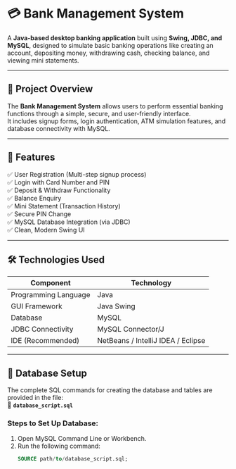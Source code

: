 # 💳 Bank Management System

A **Java-based desktop banking application** built using **Swing, JDBC, and MySQL**, designed to simulate basic banking operations like creating an account, depositing money, withdrawing cash, checking balance, and viewing mini statements.

---

## 📘 Project Overview

The **Bank Management System** allows users to perform essential banking functions through a simple, secure, and user-friendly interface.  
It includes signup forms, login authentication, ATM simulation features, and database connectivity with MySQL.

---

## 🧩 Features

✅ User Registration (Multi-step signup process)  
✅ Login with Card Number and PIN  
✅ Deposit & Withdraw Functionality  
✅ Balance Enquiry  
✅ Mini Statement (Transaction History)  
✅ Secure PIN Change  
✅ MySQL Database Integration (via JDBC)  
✅ Clean, Modern Swing UI

---

## 🛠️ Technologies Used

| Component | Technology |
|------------|-------------|
| Programming Language | Java |
| GUI Framework | Java Swing |
| Database | MySQL |
| JDBC Connectivity | MySQL Connector/J |
| IDE (Recommended) | NetBeans / IntelliJ IDEA / Eclipse |

---

## 🧱 Database Setup

The complete SQL commands for creating the database and tables are provided in the file:  
📄 **`database_script.sql`**

### Steps to Set Up Database:
1. Open MySQL Command Line or Workbench.
2. Run the following command:
   ```sql
   SOURCE path/to/database_script.sql;
